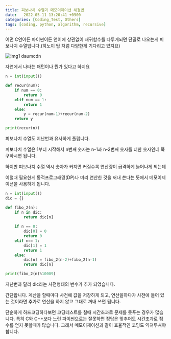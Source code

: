 ```yaml
---
title: 피보나치 수열과 메모이제이션 해결법
date:   2022-05-11 13:20:41 +0900
categories: [Coding_Test, Others]
tags: [coding, python, algorithm, recursive]
---
```


어떤 C언어든 파이썬이든 언어에 상관없이 재귀함수를 다루게되면 단골로 나오는게 피보나치 수열입니다.(히노이 탑 처럼 다양한게 기다리고 있지요)

![img1 daumcdn](https://user-images.githubusercontent.com/85277660/210166249-45d6ca46-0175-4642-bb51-2ec1b5ff5fbe.jpg)

자연에서 나타는 패턴이나 뭔가 있다고 하지요

```py
n = int(input())

def recur(num):
    if num == 0:
        return 0
    elif num == 1:
        return 1
    else:
        y = recur(num-1)+recur(num-2)
    return y

print(recur(n))
```

피보나치 수열도 지난번과 유사하게 풀립니다.

 

피보나치 수열은 1부터 시작해서 n번째 숫자는 n-1과 n-2번째 숫자를 더한 숫자인데 쭉 구하시면 됩니다.

 

하지만 피보나치 수열 역시 숫자가 커지면 커질수록 연산량이 급격하게 늘어나게 되는데

 

이럴때 필요한게 동적프로그래밍(DP)나 미리 연산한 것을 꺼내 쓴다는 뜻에서 메모이제이션을 사용하게 됩니다.

```py
n = int(input())
dic = {}

def fibo_2(n):
    if n in dic: 
        return dic[n]
    
    if n == 0:
        dic[0] = 0
        return 0
    elif n== 1:
        dic[1] = 1
        return 1
    else:
        dic[n] = fibo_2(n-2)+fibo_2(n-1)
        return dic[n]

print(fibo_2(n)%10009)
```

지난번과 달리 dic라는 사전형태의 변수가 추가 되었습니다.

 

간단합니다. 계산을 할때마다 사전에 값을 저장하게 되고, 연산을하다가 사전에 들어 있는 것이라면 추가로 연산을 하지 않고 그대로 꺼내 쓰면 됩니다.

 

단순하게 하드코딩하다보면 코딩테스트를 칠때 시간초과로 문제를 못푸는 경우가 많습니다. 특히 C와 C++보다 느린 파이썬으로는 잘못하면 정답은 맞추어도 시간초과로 점수를 얻지 못할때가 많습니다. 그래서 메모이제이션과 같이 효율적인 코딩도 익혀두셔야 합니다.